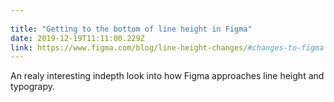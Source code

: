 ```yaml
---
 
title: "Getting to the bottom of line height in Figma" 
date: 2019-12-19T11:11:00.229Z 
link: https://www.figma.com/blog/line-height-changes/#changes-to-figma 
---
```


An realy interesting indepth look into how Figma approaches line height and typograpy.